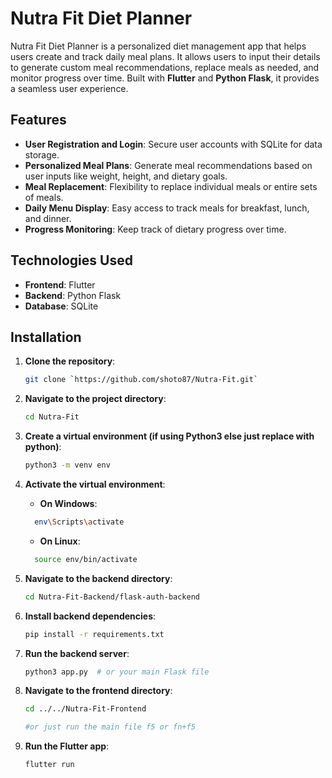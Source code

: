 # Nutra Fit Diet Planner

Nutra Fit Diet Planner is a personalized diet management app that helps users create and track daily meal plans. It allows users to input their details to generate custom meal recommendations, replace meals as needed, and monitor progress over time. Built with **Flutter** and **Python Flask**, it provides a seamless user experience.

## Features

- **User Registration and Login**: Secure user accounts with SQLite for data storage.
- **Personalized Meal Plans**: Generate meal recommendations based on user inputs like weight, height, and dietary goals.
- **Meal Replacement**: Flexibility to replace individual meals or entire sets of meals.
- **Daily Menu Display**: Easy access to track meals for breakfast, lunch, and dinner.
- **Progress Monitoring**: Keep track of dietary progress over time.

## Technologies Used

- **Frontend**: Flutter
- **Backend**: Python Flask
- **Database**: SQLite

## Installation

1. **Clone the repository**:

   ```bash
   git clone `https://github.com/shoto87/Nutra-Fit.git`

   ```

2. **Navigate to the project directory**:

   ```bash
   cd Nutra-Fit

   ```

3. **Create a virtual environment (if using Python3 else just replace with python)**:

   ```bash
   python3 -m venv env

   ```

4. **Activate the virtual environment**:

   - **On Windows**:

   ```bash
     env\Scripts\activate
   ```

   - **On Linux**:

   ```bash
     source env/bin/activate
   ```

5. **Navigate to the backend directory**:

   ```bash
   cd Nutra-Fit-Backend/flask-auth-backend

   ```

6. **Install backend dependencies**:

   ```bash
   pip install -r requirements.txt

   ```

7. **Run the backend server**:

   ```bash
   python3 app.py  # or your main Flask file

   ```

8. **Navigate to the frontend directory**:

   ```bash
   cd ../../Nutra-Fit-Frontend

   #or just run the main file f5 or fn+f5

   ```

9. **Run the Flutter app**:
   ```bash
   flutter run
   ```
